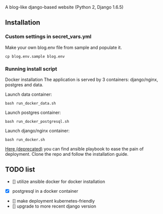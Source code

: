 A blog-like django-based website (Python 2, Django 1.6.5)

## Installation

### Custom settings in secret_vars.yml
Make your own blog.env file from sample and populate it.

```
cp blog.env.sample blog.env
```

### Running install script
Docker installation
The application is served by 3 containers: django/nginx, postgres and data.

Launch data container:
```
bash run_docker_data.sh
```

Launch postgres container:
```
bash run_docker_postgresql.sh
```

Launch django/nginx container:
```
bash run_docker.sh
```

[Here (deprecated)](https://github.com/fernflower/ansible_django_steps) you can find ansible playbook to ease the pain of deployment. Clone the repo and follow the installation guide.


## TODO list
- [] utilize ansible docker for docker installation
- [x] postgresql in a docker container
- [] make deployment kubernetes-friendly
- [] upgrade to more recent django version

